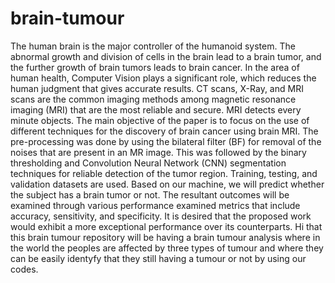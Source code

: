 # brain-tumour
The human brain is the major controller of the humanoid system. The 
abnormal growth and division of cells in the brain lead to a brain tumor, and the 
further growth of brain tumors leads to brain cancer. In the area of human health, 
Computer Vision plays a significant role, which reduces the human judgment that 
gives accurate results. CT scans, X-Ray, and MRI scans are the common imaging 
methods among magnetic resonance imaging (MRI) that are the most reliable and 
secure. MRI detects every minute objects. The main objective of the paper is to focus 
on the use of different techniques for the discovery of brain cancer using brain MRI. 
The pre-processing was done by using the bilateral filter (BF) for removal of the
noises that are present in an MR image. This was followed by the binary thresholding 
and Convolution Neural Network (CNN) segmentation techniques for reliable
detection of the tumor region. Training, testing, and validation datasets are used. 
Based on our machine, we will predict whether the subject has a brain tumor or not. 
The resultant outcomes will be examined through various performance examined 
metrics that include accuracy, sensitivity, and specificity. It is desired that the
proposed work would exhibit a more exceptional performance over its counterparts.
Hi that this brain tumour repository will be having a brain tumour analysis where in the world the peoples are affected by three types of tumour and where they can be easily identyfy that they still having a tumour or not by using our codes.
